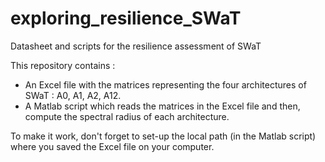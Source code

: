 # exploring_resilience_SWaT
Datasheet and scripts for the resilience assessment of SWaT

This repository contains :
  - An Excel file with the matrices representing the four architectures of SWaT : A0, A1, A2, A12.
  - A Matlab script which reads the matrices in the Excel file and then, compute the spectral radius of each architecture.

To make it work, don't forget to set-up the local path (in the Matlab script) where you saved the Excel file on your computer.
